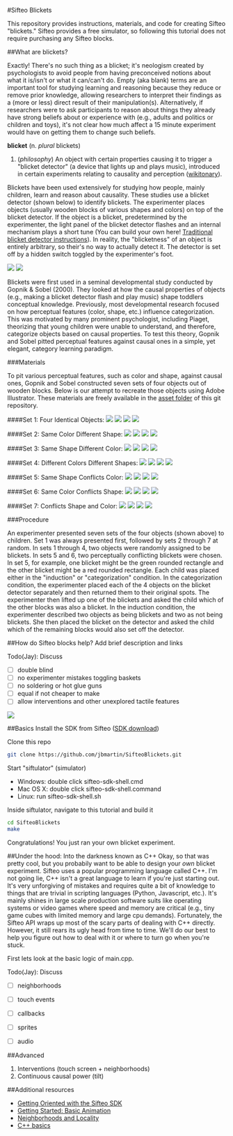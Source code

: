 #Sifteo Blickets

 This repository provides instructions, materials, and code for creating Sifteo "blickets." Sifteo provides a free simulator, so following this tutorial does not require purchasing any Sifteo blocks.

##What are blickets?

Exactly!
There's no such thing as a blicket; it's neologism created by psychologists to avoid people from having preconceived notions about what it is/isn't or what it can/can't do.
Empty (aka blank) terms are an important tool for studying learning and reasoning because they reduce or remove prior knowledge, allowing researchers to interpret their findings as a (more or less) direct result of their manipulation(s).
Alternatively, if researchers were to ask participants to reason about things they already have strong beliefs about or experience with (e.g., adults and politics or children and toys), it's not clear how much affect a 15 minute experiment would have on getting them to change such beliefs.

**blicket** (n. *plural* blickets)

1. (_philosophy_) An object with certain properties causing it to trigger a "blicket detector" (a device that lights up and plays music), introduced in certain experiments relating to causality and perception ([wikitonary](http://en.wiktionary.org/wiki/blicket)).

Blickets have been used extensively for studying how people, mainly children, learn and reason about causality.
These studies use a blicket detector (shown below) to identify blickets.
The experimenter places objects (usually wooden blocks of various shapes and colors) on top of the blicket detector.
If the object is a blicket, predetermined by the experimenter, the light panel of the blicket detector flashes and an internal mechanism plays a short tune (You can build your own here! [Traditional blicket detector instructions](http://depts.washington.edu/idl/light_detail.htm)).
In reality, the "blicketness" of an object is entirely arbitrary, so their's no way to actually detect it.
The detector is set off by a hidden switch toggled by the experimenter's foot.

![][blicket_guts]
![][blicket_detector]

[blicket_guts]: http://depts.washington.edu/idl/images/blicket_internal_bottom.jpg
[blicket_detector]: http://depts.washington.edu/idl/images/Blicket_top.jpg

Blickets were first used in a seminal developmental study conducted by Gopnik & Sobel (2000).
They looked at how the causal properties of objects (e.g., making a blicket detector flash and play music) shape toddlers conceptual knowledge.
Previously, most developmental research focused on how perceptual features (color, shape, etc.) influence categorization.
This was motivated by many prominent psychologist, including Piaget, theorizing that young children were unable to understand, and therefore, categorize objects based on causal properties.
To test this theory, Gopnik and Sobel pitted perceptual features against causal ones in a simple, yet elegant, category learning paradigm.

###Materials

To pit various perceptual features, such as color and shape, against causal ones, Gopnik and Sobel constructed seven sets of four objects out of wooden blocks. Below is our attempt to recreate those objects using Adobe Illustrator. These materials are freely available in the [asset folder](https://github.com/jbmartin/SifteoBlickets/tree/master/assets) of this git repository.

####Set 1: Four Identical Objects:
![][green_rect]  ![][green_rect]  ![][green_rect] ![][green_rect]

####Set 2: Same Color Different Shape:
![][green_rect]  ![][green_sq]  ![][green_rounded_rect] ![][green_oval]

####Set 3: Same Shape Different Color:
![][red_rect]  ![][green_rect]  ![][yellow_rect] ![][blue_rect]

####Set 4: Different Colors Different Shapes:
![][green_sq]  ![][blue_oval]  ![][red_tri] ![][yellow_rounded_rect]

####Set 5: Same Shape Conflicts Color:
![][green_rounded_rect]  ![][green_rounded_rect]  ![][red_rounded_rect] ![][red_rounded_rect]

####Set 6: Same Color Conflicts Shape:
![][green_rounded_rect]  ![][green_rounded_rect]  ![][green_sq] ![][green_sq]

####Set 7: Conflicts Shape and Color:
![][red_rect]  ![][red_rect]  ![][green_sq] ![][green_sq]

[green_rect]: https://github.com/jbmartin/SifteoBlickets/blob/master/assets/green_rect.png?raw=true
[red_rect]: https://github.com/jbmartin/SifteoBlickets/blob/master/assets/red_rect.png?raw=true
[yellow_rect]: https://github.com/jbmartin/SifteoBlickets/blob/master/assets/yellow_rect.png?raw=true
[green_oval]: https://github.com/jbmartin/SifteoBlickets/blob/master/assets/green_oval.png?raw=true
[green_sq]: https://github.com/jbmartin/SifteoBlickets/blob/master/assets/green_sq.png?raw=true
[green_rounded_rect]: https://github.com/jbmartin/SifteoBlickets/blob/master/assets/green_rounded_rect.png?raw=true
[blue_oval]: https://github.com/jbmartin/SifteoBlickets/blob/master/assets/blue_oval.png?raw=true
[blue_rect]: https://github.com/jbmartin/SifteoBlickets/blob/master/assets/blue_rect.png?raw=true
[red_tri]: https://github.com/jbmartin/SifteoBlickets/blob/master/assets/red_tri.png?raw=true
[yellow_rounded_rect]: https://github.com/jbmartin/SifteoBlickets/blob/master/assets/yellow_rounded_rect.png?raw=true
[red_rounded_rect]: https://github.com/jbmartin/SifteoBlickets/blob/master/assets/red_rounded_rect.png?raw=true

###Procedure

An experimenter presented seven sets of the four objects (shown above) to children.
Set 1 was always presented first, followed by sets 2 through 7 at random.
In sets 1 through 4, two objects were randomly assigned to be blickets.
In sets 5 and 6, two perceptually conflicting blickets were chosen.
In set 5, for example, one blicket might be the green rounded rectangle and the other blicket might be a red rounded rectangle.
Each child was placed either in the "induction" or "categorization" condition.
In the categorization condition, the experimenter placed each of the 4 objects on the blicket detector separately and then returned them to their original spots.
The experimenter then lifted up one of the blickets and asked the child which of the other blocks was also a blicket.
In the induction condition, the experimenter described two objects as being blickets and two as not being blickets. She then placed the blicket on the detector and asked the child which of the remaining blocks would also set off the detector.

##How do Sifteo blocks help?
Add brief description and links

Todo(Jay):
Discuss
- [ ] double blind 
- [ ] no experimenter mistakes toggling baskets
- [ ] no soldering or hot glue guns
- [ ] equal if not cheaper to make
- [ ] allow interventions and other unexplored tactile features

![][screen_shot]

[screen_shot]: https://github.com/jbmartin/SifteoBlickets/blob/master/blog_assets/screen_shot.png?raw=true

##Basics
Install the SDK from Sifteo ([SDK download](https://developers.sifteo.com/docs/SifteoSDK/0.9.8/getting_started.html))

Clone this repo

```bash
git clone https://github.com/jbmartin/SifteoBlickets.git 
```

Start "siftulator" (simulator)

* Windows: double click sifteo-sdk-shell.cmd
* Mac OS X: double click sifteo-sdk-shell.command
* Linux: run sifteo-sdk-shell.sh

Inside siftulator, navigate to this tutorial and build it

```bash
cd SifteoBlickets
make
```

Congratulations! You just ran your own blicket experiment.



##Under the hood: Into the darkness known as C++
Okay, so that was pretty cool, but you probabily want to be able to design your _own_  blicket experiment.
Sifteo uses a popular programming language called C++.
I'm not going lie, C++ isn't a great language to learn if you're just starting out.
It's very unforgiving of mistakes and requires quite a bit of knowledge to things that are trivial in scripting languages (Python, Javascript, etc.).
It's mainly shines in large scale production software suits like operating systems or video games where speed and memory are critical (e.g., tiny game cubes with limited memory and large cpu demands).
Fortunately, the Sifteo API wraps up most of the scary parts of dealing with C++ directly.
However, it still rears its ugly head from time to time.
We'll do our best to help you figure out how to deal with it or where to turn go when you're stuck.

First lets look at the basic logic of main.cpp.

Todo(Jay):
Discuss
- [ ] neighborhoods
- [ ] touch events
- [ ] callbacks
- [ ] sprites
- [ ] audio




##Advanced
1. Interventions (touch screen + neighborhoods)
2. Continuous causal power (tilt)

##Additional resources
* [Getting Oriented with the Sifteo SDK](http://tech.sifteo.com/2013/01/08/getting-oriented-with-the-sifteo-sdk/)
* [Getting Started: Basic Animation](http://tech.sifteo.com/2013/01/22/getting-started-basic-animation/)
* [Neighborhoods and Locality](http://tech.sifteo.com/2013/01/03/neighborhoods-and-locality/)
* [C++ basics](http://www.cprogramming.com/tutorial.html)
